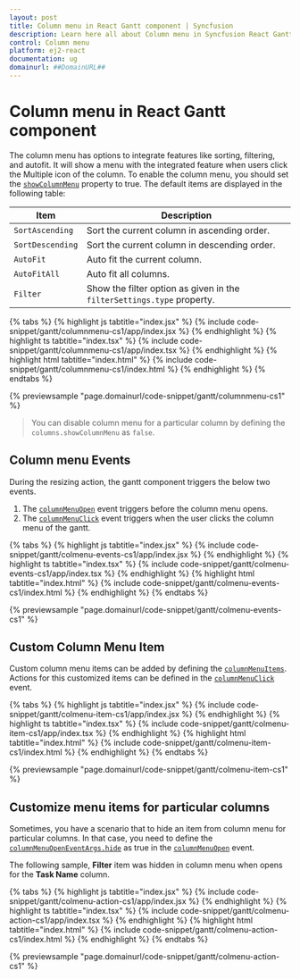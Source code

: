```yaml
---
layout: post
title: Column menu in React Gantt component | Syncfusion
description: Learn here all about Column menu in Syncfusion React Gantt component of Syncfusion Essential JS 2 and more.
control: Column menu 
platform: ej2-react
documentation: ug
domainurl: ##DomainURL##
---
```


# Column menu in React Gantt component

The column menu has options to integrate features like sorting, filtering, and autofit. It will show a menu with the integrated feature when users click the Multiple icon of the column. To enable the column menu, you should set the [`showColumnMenu`](https://ej2.syncfusion.com/react/documentation/api/gantt/#showcolumnmenu) property to true. The default items are displayed in the following table:

| Item | Description |
|-----|-----|
| `SortAscending` | Sort the current column in ascending order. |
| `SortDescending` | Sort the current column in descending order. |
| `AutoFit` | Auto fit the current column. |
| `AutoFitAll` | Auto fit all columns. |
| `Filter` | Show the filter option as given in the `filterSettings.type` property. |

{% tabs %}
{% highlight js tabtitle="index.jsx" %}
{% include code-snippet/gantt/columnmenu-cs1/app/index.jsx %}
{% endhighlight %}
{% highlight ts tabtitle="index.tsx" %}
{% include code-snippet/gantt/columnmenu-cs1/app/index.tsx %}
{% endhighlight %}
{% highlight html tabtitle="index.html" %}
{% include code-snippet/gantt/columnmenu-cs1/index.html %}
{% endhighlight %}
{% endtabs %}
        
{% previewsample "page.domainurl/code-snippet/gantt/columnmenu-cs1" %}

> You can disable column menu for a particular column by defining the `columns.showColumnMenu` as `false`.

## Column menu Events

During the resizing action, the gantt component triggers the below two events.

1. The [`columnMenuOpen`](https://ej2.syncfusion.com/react/documentation/api/gantt/#columnmenuopen) event triggers before the column menu opens.
2. The [`columnMenuClick`](https://ej2.syncfusion.com/react/documentation/api/gantt/#columnmenuclick) event triggers when the user clicks the column menu of the gantt.

{% tabs %}
{% highlight js tabtitle="index.jsx" %}
{% include code-snippet/gantt/colmenu-events-cs1/app/index.jsx %}
{% endhighlight %}
{% highlight ts tabtitle="index.tsx" %}
{% include code-snippet/gantt/colmenu-events-cs1/app/index.tsx %}
{% endhighlight %}
{% highlight html tabtitle="index.html" %}
{% include code-snippet/gantt/colmenu-events-cs1/index.html %}
{% endhighlight %}
{% endtabs %}
        
{% previewsample "page.domainurl/code-snippet/gantt/colmenu-events-cs1" %}

## Custom Column Menu Item

Custom column menu items can be added by defining the [`columnMenuItems`](https://ej2.syncfusion.com/react/documentation/api/gantt/#columnmenuitems). Actions for this customized items can be defined in the [`columnMenuClick`](https://ej2.syncfusion.com/react/documentation/api/gantt/#columnmenuclick) event.

{% tabs %}
{% highlight js tabtitle="index.jsx" %}
{% include code-snippet/gantt/colmenu-item-cs1/app/index.jsx %}
{% endhighlight %}
{% highlight ts tabtitle="index.tsx" %}
{% include code-snippet/gantt/colmenu-item-cs1/app/index.tsx %}
{% endhighlight %}
{% highlight html tabtitle="index.html" %}
{% include code-snippet/gantt/colmenu-item-cs1/index.html %}
{% endhighlight %}
{% endtabs %}
        
{% previewsample "page.domainurl/code-snippet/gantt/colmenu-item-cs1" %}

## Customize menu items for particular columns

Sometimes, you have a scenario that to hide an item from column menu for particular columns. In that case, you need to define the [`columnMenuOpenEventArgs.hide`](https://ej2.syncfusion.com/react/documentation/api/grid/columnMenuOpenEventArgs) as true in the [`columnMenuOpen`](https://ej2.syncfusion.com/react/documentation/api/gantt/#columnmenuopen) event.

The following sample, **Filter** item was hidden in column menu when opens for the **Task Name** column.

{% tabs %}
{% highlight js tabtitle="index.jsx" %}
{% include code-snippet/gantt/colmenu-action-cs1/app/index.jsx %}
{% endhighlight %}
{% highlight ts tabtitle="index.tsx" %}
{% include code-snippet/gantt/colmenu-action-cs1/app/index.tsx %}
{% endhighlight %}
{% highlight html tabtitle="index.html" %}
{% include code-snippet/gantt/colmenu-action-cs1/index.html %}
{% endhighlight %}
{% endtabs %}
        
{% previewsample "page.domainurl/code-snippet/gantt/colmenu-action-cs1" %}